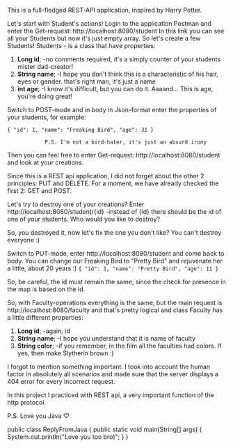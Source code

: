 This is a full-fledged REST-API application, inspired by Harry Potter.

Let's start with Student's actions!
Login to the application Postman and enter the Get-request: http://localhost:8080/student
In this link you can see all your Students but now it's just empty array. So let's create a few Students!
Students - is a class that have properties:
1) **Long id**;  -no comments required, it's a simply counter of your students mister dad-creator!
2) **String name**; -I hope you don't think this is a characteristic of his hair, eyes or gender. that's right man, it's just a name
3) **int age**; -I know it's difficult, but you can do it. Aaaand... This is age, you're doing great!

Switch to POST-mode and in body in Json-format enter the properties of your students, for example:

`{
"id": 1,
"name": "Freaking Bird",
"age": 31
}`


                P.S. I'm not a bird-hater, it's just an absurd irony

Then you can feel free to enter Get-request: http://localhost:8080/student and look at your creations.

Since this is a REST api application, I did not forget about the other 2 principles: 
PUT and DELETE. For a moment, we have already checked the first 2: GET and POST.

Let's try to destroy one of your creations? Enter http://localhost:8080/student/{id} -instead of {id} there should be 
the id of one of your students. Who would you like to destroy?

So, you destroyed it, now let's fix the one you don't like? You can't destroy everyone :)

Switch to PUT-mode, enter http://localhost:8080/student and come back to body.
You can change our Freaking Bird to "Pretty Bird" and rejuvenate her a little, about 20 years :)
`{
"id": 1,
"name": "Pretty Bird",
"age": 11
}`

So, be careful, the id must remain the same, since the check for presence in the map is based 
on the id.

So, with Faculty-operations everything is the same, but the main request is 
http://localhost:8080/faculty and that's pretty logical and class Faculty has a little different
properties:
1) **Long id**;  -again, id
2) **String name**; -I hope you understand that it is name of faculty
3) **String color**; -if you remember, in the film all the faculties had colors. 
If yes, then make Slytherin brown :)

I forgot to mention something important. I took into account the human factor in absolutely all 
scenarios and made sure that the server displays a 404 error for every incorrect request.

In this project I practiced with REST api, a very important function of the http protocol.


P.S. Love you Java ♡

public class ReplyFromJava { public static void main(String[] args) { System.out.println("Love you too bro)"; } }
